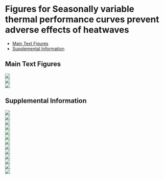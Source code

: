 Figures for Seasonally variable thermal performance curves prevent
adverse effects of heatwaves
================

-   <a href="#main-text-figures" id="toc-main-text-figures">Main Text
    Figures</a>
-   <a href="#supplemental-information"
    id="toc-supplemental-information">Supplemental Information</a>

## Main Text Figures

<img src="../Figures/markdown/figure-2-combined-tpcs-1.png" style="display: block; margin: auto auto auto 0;" />

<img src="../Figures/markdown/figure-3-curve-parameters-1.png" style="display: block; margin: auto auto auto 0;" />

<img src="../Figures/markdown/figure-4-sim-heatwave-effects-1.png" style="display: block; margin: auto auto auto 0;" />

## Supplemental Information

<img src="../Figures/markdown/parameters-month-1.png" style="display: block; margin: auto auto auto 0;" />

<img src="../Figures/markdown/parameters-coll-temp-1.png" style="display: block; margin: auto auto auto 0;" />

<img src="../Figures/markdown/margins-coll-temp-1.png" style="display: block; margin: auto auto auto 0;" />

<img src="../Figures/markdown/effect-size-grid-1.png" style="display: block; margin: auto auto auto 0;" />

<img src="../Figures/markdown/Supp-Fig-1-F0-treatement-effects-est-plots-1.png" style="display: block; margin: auto auto auto 0;" />

<img src="../Figures/markdown/F0-duration-effects-1.png" style="display: block; margin: auto auto auto 0;" />

<img src="../Figures/markdown/F1-duration-effects-1.png" style="display: block; margin: auto auto auto 0;" />

<img src="../Figures/markdown/sig-F1-duration-effects-1.png" style="display: block; margin: auto auto auto 0;" />

<img src="../Figures/markdown/F1-body-size-eff-plots-1.png" style="display: block; margin: auto auto auto 0;" />

<img src="../Figures/markdown/F1-total-epr-eff-plots-1.png" style="display: block; margin: auto auto auto 0;" />

<img src="../Figures/markdown/F1-hatching-success-eff-plots-1.png" style="display: block; margin: auto auto auto 0;" />

<img src="../Figures/markdown/F1-production-eff-plots-1.png" style="display: block; margin: auto auto auto 0;" />

<img src="../Figures/markdown/Supp-Fig-4-F1-body-size-vs-temperature-1.png" style="display: block; margin: auto auto auto 0;" />
